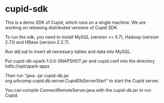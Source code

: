 # cupid-sdk
This is a demo SDK of Cupid, which runs on a single machine. We are working on releasing distributed versions of Cupid SDK.

To run the sdk, you need to install MySQL (version >= 5.7), Hadoop (version 2.7.1) and HBase (version 2.2.7).

Run ddl.sql to insert all necessary tables and data into MySQL.

Put cupid-db-spark-1.0.0-SNAPSHOT.jar and cupid.conf into the directory hdfs://opt/spark-apps

Then run "java -jar cupid-db.jar org.urbcomp.cupid.db.server.CupidDbServerStart" to start the Cupid server.

You can compile ConnectRemoteServer.java with the cupid-db.jar to run Cupid.